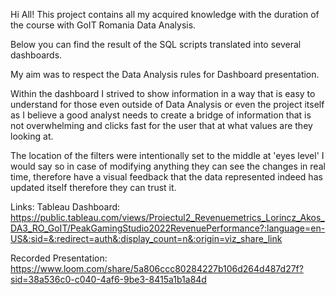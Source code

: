 Hi All! This project contains all my acquired knowledge with the duration of the course with GoIT Romania Data Analysis.

Below you can find the result of the SQL scripts translated into several dashboards.

My aim was to respect the Data Analysis rules for Dashboard presentation.

Within the dashboard I strived to show information in a way that is easy to understand for those even outside of Data Analysis or even the project itself
as I believe a good analyst needs to create a bridge of information that is not overwhelming and clicks fast for the user that at what values are they looking at.

The location of the filters were intentionally set to the middle at 'eyes level' I would say so in case of modifying anything they can see the changes in real time,
therefore have a visual feedback that the data represented indeed has updated itself therefore they can trust it.

Links:
Tableau Dashboard: https://public.tableau.com/views/Proiectul2_Revenuemetrics_Lorincz_Akos_DA3_RO_GoIT/PeakGamingStudio2022RevenuePerformance?:language=en-US&:sid=&:redirect=auth&:display_count=n&:origin=viz_share_link

Recorded Presentation: https://www.loom.com/share/5a806ccc80284227b106d264d487d27f?sid=38a536c0-c040-4af6-9be3-8415a1b1a84d
